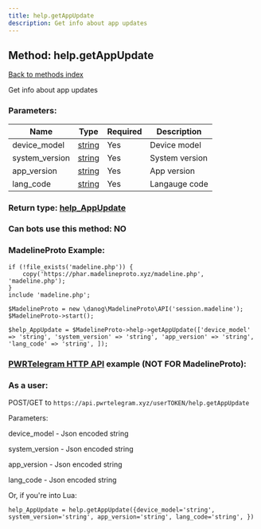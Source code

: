 ```yaml
---
title: help.getAppUpdate
description: Get info about app updates
---
```

## Method: help.getAppUpdate  
[Back to methods index](index.md)


Get info about app updates

### Parameters:

| Name     |    Type       | Required | Description |
|----------|---------------|----------|-------------|
|device\_model|[string](../types/string.md) | Yes|Device model|
|system\_version|[string](../types/string.md) | Yes|System version|
|app\_version|[string](../types/string.md) | Yes|App version|
|lang\_code|[string](../types/string.md) | Yes|Langauge code|


### Return type: [help\_AppUpdate](../types/help_AppUpdate.md)

### Can bots use this method: **NO**


### MadelineProto Example:


```
if (!file_exists('madeline.php')) {
    copy('https://phar.madelineproto.xyz/madeline.php', 'madeline.php');
}
include 'madeline.php';

$MadelineProto = new \danog\MadelineProto\API('session.madeline');
$MadelineProto->start();

$help_AppUpdate = $MadelineProto->help->getAppUpdate(['device_model' => 'string', 'system_version' => 'string', 'app_version' => 'string', 'lang_code' => 'string', ]);
```

### [PWRTelegram HTTP API](https://pwrtelegram.xyz) example (NOT FOR MadelineProto):



### As a user:

POST/GET to `https://api.pwrtelegram.xyz/userTOKEN/help.getAppUpdate`

Parameters:

device_model - Json encoded string

system_version - Json encoded string

app_version - Json encoded string

lang_code - Json encoded string




Or, if you're into Lua:

```
help_AppUpdate = help.getAppUpdate({device_model='string', system_version='string', app_version='string', lang_code='string', })
```

